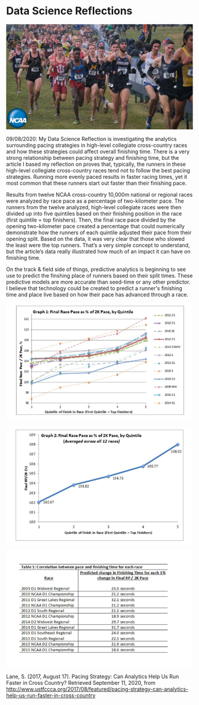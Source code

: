 # Data Science Reflections

![](Data_Science_Reflections_One.jpg)

09/08/2020:
My Data Science Reflection is investigating the analytics surrounding pacing strategies in high-level collegiate cross-country races and how these strategies could affect overall finishing time. There is a very strong relationship between pacing strategy and finishing time, but the article I based my reflection on proves that, typically, the runners in these high-level collegiate cross-country races tend not to follow the best pacing strategies. Running more evenly paced results in faster racing times, yet it most common that these runners start out faster than their finishing pace. 

Results from twelve NCAA cross-country 10,000m national or regional races were analyzed by race pace as a percentage of two-kilometer pace. The runners from the twelve analyzed, high-level collegiate races were then divided up into five quintiles based on their finishing position in the race (first quintile = top finishers). Then, the final race pace divided by the opening two-kilometer pace created a percentage that could numerically demonstrate how the runners of each quintile adjusted their pace from their opening split. Based on the data, it was very clear that those who slowed the least were the top runners. That’s a very simple concept to understand, but the article’s data really illustrated how much of an impact it can have on finishing time.

On the track & field side of things, predictive analytics is beginning to see use to predict the finshing place of runners based on their split times. These predictive models are more accurate than seed-time or any other predictor. I believe that technology could be created to predict a runner's finishing time and place live based on how their pace has advanced through a race.

![](dsr_1.jpg)

![](dsr_2.jpg)

![](dsr_3.jpg)

Lane, S. (2017, August 17). Pacing Strategy: Can Analytics Help Us Run Faster in Cross Country? Retrieved September 11, 2020, from http://www.ustfccca.org/2017/08/featured/pacing-strategy-can-analytics-help-us-run-faster-in-cross-country

